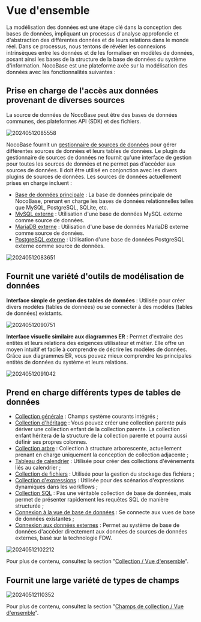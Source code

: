# Vue d'ensemble

La modélisation des données est une étape clé dans la conception des bases de données, impliquant un processus d'analyse approfondie et d'abstraction des différentes données et de leurs relations dans le monde réel. Dans ce processus, nous tentons de révéler les connexions intrinsèques entre les données et de les formaliser en modèles de données, posant ainsi les bases de la structure de la base de données du système d'information. NocoBase est une plateforme axée sur la modélisation des données avec les fonctionnalités suivantes :

## Prise en charge de l'accès aux données provenant de diverses sources

La source de données de NocoBase peut être des bases de données communes, des plateformes API (SDK) et des fichiers.

![20240512085558](https://static-docs.nocobase.com/20240512085558.png)

NocoBase fournit un [gestionnaire de sources de données](/handbook/data-source-manager) pour gérer différentes sources de données et leurs tables de données. Le plugin du gestionnaire de sources de données ne fournit qu'une interface de gestion pour toutes les sources de données et ne permet pas d'accéder aux sources de données. Il doit être utilisé en conjonction avec les divers plugins de sources de données. Les sources de données actuellement prises en charge incluent :

- [Base de données principale](/handbook/data-source-main) : La base de données principale de NocoBase, prenant en charge les bases de données relationnelles telles que MySQL, PostgreSQL, SQLite, etc.
- [MySQL externe](/handbook/data-source-external-mysql) : Utilisation d'une base de données MySQL externe comme source de données.
- [MariaDB externe](/handbook/data-source-external-mariadb) : Utilisation d'une base de données MariaDB externe comme source de données.
- [PostgreSQL externe](/handbook/data-source-external-postgres) : Utilisation d'une base de données PostgreSQL externe comme source de données.

![20240512083651](https://static-docs.nocobase.com/20240512083651.png)

## Fournit une variété d'outils de modélisation de données

**Interface simple de gestion des tables de données** : Utilisée pour créer divers modèles (tables de données) ou se connecter à des modèles (tables de données) existants.

![20240512090751](https://static-docs.nocobase.com/20240512090751.png)

**Interface visuelle similaire aux diagrammes ER** : Permet d'extraire des entités et leurs relations des exigences utilisateur et métier. Elle offre un moyen intuitif et facile à comprendre de décrire les modèles de données. Grâce aux diagrammes ER, vous pouvez mieux comprendre les principales entités de données du système et leurs relations.

![20240512091042](https://static-docs.nocobase.com/20240410075906.png)

## Prend en charge différents types de tables de données

- [Collection générale](/handbook/data-source-main/general-collection) : Champs système courants intégrés ;
- [Collection d'héritage](/handbook/data-source-main/inheritance-collection) : Vous pouvez créer une collection parente puis dériver une collection enfant de la collection parente. La collection enfant héritera de la structure de la collection parente et pourra aussi définir ses propres colonnes.
- [Collection arbre](/handbook/collection-tree) : Collection à structure arborescente, actuellement prenant en charge uniquement la conception de collection adjacente ;
- [Tableau de calendrier](/handbook/calendar/calendar-collection) : Utilisée pour créer des collections d'événements liés au calendrier ;
- [Collection de fichiers](/handbook/file-manager/file-collection) : Utilisée pour la gestion du stockage des fichiers ;
- [Collection d'expressions](/handbook/collection-expression/collection) : Utilisée pour des scénarios d'expressions dynamiques dans les workflows ;
- [Collection SQL](/handbook/collection-sql) : Pas une véritable collection de base de données, mais permet de présenter rapidement les requêtes SQL de manière structurée ;
- [Connexion à la vue de base de données](/handbook/collection-view) : Se connecte aux vues de base de données existantes ;
- [Connexion aux données externes](/handbook/collection-fdw) : Permet au système de base de données d'accéder directement aux données de sources de données externes, basé sur la technologie FDW.

![20240512102212](https://static-docs.nocobase.com/20240512102212.png)

Pour plus de contenu, consultez la section "[Collection / Vue d'ensemble](/handbook/data-modeling/collection)".

## Fournit une large variété de types de champs

![20240512110352](https://static-docs.nocobase.com/20240512110352.png)

Pour plus de contenu, consultez la section "[Champs de collection / Vue d'ensemble](/handbook/data-modeling/collection-fields)".
